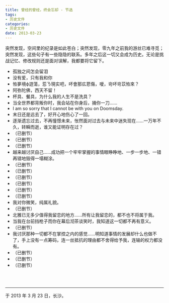 ```yaml
---
title: 曾经的曾经，终会忘却 - 节选
tags:
- 历史文件
categories:
- 历史文件
date: 2013-03-23
---
```


突然发现，空间里的纪录是如此苍白；突然发现，零九年之前我的游丝已难寻觅；突然发现，这些句子有一些隐隐的联系。多年之后这一切又会成为历史。无论是挑战记忆、修改规则还是面对误解，我都要将它留下。

- 孤独之间怎会留泪
- 没有爱，只有我和你
- 恠夣境ф遊蕩，莣ㄋ現实吧，吥會那庅蕜傷，噯，岢吥岢苡恠來？
- 阿弥陀佛，西天不留！
- 杯具、餐具，为什么我的人生不是洗具？
- 当全世界都背叛你时，我会站在你身后，捅你一刀……
- I am so sorry that I cannot be with you on Doomsday.
- 末日还是远去了，好开心地伤心了一回。
- 逐渐遗忘过去，不再憧憬未来，怅然面对过去与未来中迷失现在……一万年不久，转瞬而逝，谁又能证明存在过？
- （已删节）
- （已删节）
- （已删节）
- 越来越讨厌自己……成功把一个牢牢掌握的事情眼睁睁地、一步一步地、一错再错地毁得一塌糊涂。
- （已删节）
- （已删节）
- （已删节）
- （已删节）
- （已删节）
- （已删节）
- 我对你微笑，纯属礼貌。
- （已删节）
- 北雅已无多少值得我留恋的地方……所有让我留恋的，都不也不将属于我。
- 当我在台前挡枪子而你在幕后沏茶谈笑时，我知道这一切都不再有意义。
- （已删节）
- 我讨厌那种一切都不在掌控之内的感觉……明知道事情的发展却什么也做不了，手上没有一点筹码，连一丝抵抗的理由都不舍得给予我，连输的权力都没有。
- （已删节）
- （已删节）
- （已删节）

<br>

<br>

------

于 2013 年 3 月 23 日，长沙。

